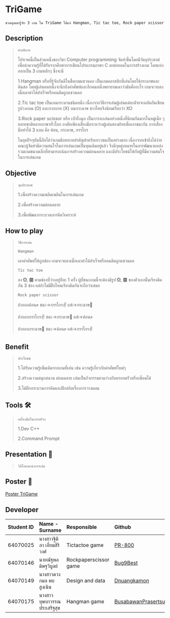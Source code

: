 # TriGame
`ชวนคุณมารู้จัก 3 เกม ใน TriGame ได้แก่ Hangman, Tic tac toe, Rock paper scissor`
## Description
>`คำอธิบาย`
>
>โปรเจคนี้เป็นส่วนหนึ่งของวิชา Computer programming จัดทำขึ้นโดยมีวัตถุประสงค์เพื่อนำความรู้ที่ได้รับจากศึกษาการเขียนโปรแกรมภาษา C มาต่อยอดในการสร้างเกม โดยแบ่งออกเป็น 3 เกมหลักๆ ซึ่งจะมี
>
>1.Hangman หรือที่รู้จักกันดีในชื่อเกมแขวนคอ เป็นเกมคลาสสิกที่เล่นโดยใช้กระดาษและดินสอ โดยผู้เล่นคนหนึ่งจะนึกถึงคำศัพท์และอีกคนหนึ่งพยายามเดาว่ามันคืออะไร เกมจะจบลงเมื่อเดาคำได้สำเร็จหรือคนติดถูกแขวนคอ
>
>2.Tic tac toe เป็นเกมกระดานชนิดหนึ่ง เนื่องจากวิธีการเล่นผู้เล่นแต่ละฝ่ายจะผลัดกันเขียนรูปวงกลม (O) และกากบาท (X) บนกระดาษ ชาวไทยจึงนิยมเรียกว่า XO
>
>3.Rock paper scissor หรือ เป่ายิ้งฉุบ เป็นการละเล่นอย่างหนึ่งที่นิยมกันมากในหมู่เด็ก ๆ หลายชาติหลายภาษาทั่วโลก อาศัยเพียงเสี่ยงมือระหว่างผู้เล่นสองฝ่ายเพื่อเอาชนะกัน การเสี่ยงมือทำได้ 3 แบบ คือ ค้อน, กระดาษ, กรรไกร
>
>ในยุคปัจจุบันนี้ถือได้ว่าเกมมีบทบาทสำคัญสำหรับเยาวชนเป็นอย่างมาก เนื่องจากเข้าถึงได้ง่าย คณะผู้จัดทำมีความสนใจในการเล่นเกมเป็นทุนเดิมอยู่แล้ว จึงมีจุดมุ่งหมายในการพัฒนาแหล่งรวมเกมขนาดเล็กที่สามารถเน้นการสร้างความผ่อนคลาย และมีประโยชน์ให้กับผู้ที่มีความสนใจในการเล่นเกม

## Objective 
>`จุดประสงค์`
>
>1.เพื่อสร้างความเพลิดเพลินในการเล่นเกม
>
>2.เพื่อสร้างความผ่อนคลาย
>
>3.เพื่อพัฒนากระบวนการคิดวิเคราะห์

## How to play
>`วิธีการเล่น`
>
>`Hangman`
>
>เดาคำศัพท์ให้ถูกต้อง เกมจะจบลงเมื่อเดาคำได้สำเร็จหรือคนติดถูกแขวนคอ
>
>`Tic tac toe`
>
>ลง ❎, 🅾️ ตามช่องที่ว่างอยู่ทีละ 1 ครั้ง ผู้ที่ชนะเกมนี้จะต้องมีรูป ❎, 🅾️ ของตัวเองนั้นเรียงติดกัน 3 ช่อง แต่ถ้าไม่มีฝั่งไหนเรียงติดกันจะถือว่าเสมอ
>
>`Rock paper scissor`
>
>ถ้าออกค้อน✊     ชนะ->กรรไกร✌️   แพ้->กระดาษ🤚
>
>ถ้าออกกรรไกร✌️   ชนะ->กระดาษ🤚  แพ้->ค้อน✊
>
>ถ้าออกกระดาษ🤚  ชนะ->ค้อน✊     แพ้->กรรไกร✌️

## Benefit
>`ประโยชน์`
>
>1.ได้รับความรู้เพิ่มเติมจากเกมที่เล่น เช่น ความรู้เกี่ยวกับคำศัพท์ใหม่ๆ
>
>2.สร้างความสนุกสนาน ผ่อนคลาย เล่นเป็นกิจกรรมยามว่างกับครอบครัวหรือเพื่อนได้
>
>3.ได้ฝึกกระบวนการคิดและฝึกสกิลเรื่องการวางแผน

## Tools 🛠️
> `เครื่องมือในการสร้าง`
> 
> 1.Dev C++
> 
> 2.Command Prompt


## Presentation 🎥
>`วิดีโอแนะนำการเล่น`

## Poster 🎨
[Poster TriGame](https://media.discordapp.net/attachments/859036086319710208/972434195110588466/Compro-poster.png?width=468&height=663)

## Developer
| Student ID | Name - Surname |  Responsible | Github |
| :-------- | :-------- | :--------- |:--------- |
| 64070025 | นางสาวฐิติภา เอี่ยมสิริวงศ์ | Tictactoe game | [PR-800](https://github.com/PR-800) |
| 64070146 | นายณัฐพล ดิษฐวิบูลย์ | Rockpaperscissor game | [Bug9Best](https://github.com/Bug9Best) |
| 64070149 | นางสาวดวงกมล พบสูงเนิน | Design and data | [Dnuangkamon](https://github.com/Dnuangkamon) |
| 64070175 | นางสาวบุษบาวรรณ ประเสริฐสุข | Hangman game | [BusabawanPrasertsuk](https://github.com/BusabawanPrasertsuk) |
